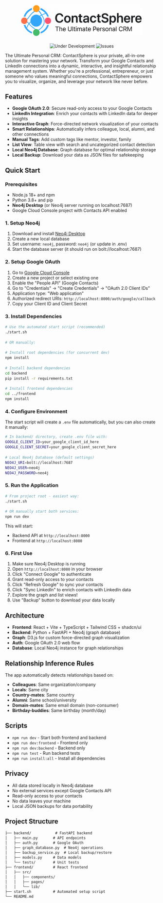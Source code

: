 <!-- Logo and Title -->
<div align="center">
  <img src="frontend/public/logo.png" alt="ContactSphere Logo" width="400" style="margin-bottom: 0.5em;" />
  
  <!-- <h1 style="margin-top: 0;">ContactSphere</h1> -->
  
  <p>
    <img src="https://img.shields.io/badge/status-under%20development-orange" alt="Under Development" />
    <img src="https://img.shields.io/github/issues/TimLukaHorstmann/ContactSphere" alt="Issues" />
    <!-- <img src="https://img.shields.io/github/license/TimLukaHorstmann/ContactSphere" alt="License" /> -->
  </p>
</div>

The Ultimate Personal CRM: ContactSphere is your private, all-in-one solution for mastering your network. Transform your Google Contacts and LinkedIn connections into a dynamic, interactive, and insightful relationship management system. Whether you're a professional, entrepreneur, or just someone who values meaningful connections, ContactSphere empowers you to visualize, organize, and leverage your network like never before.

## Features

- **Google OAuth 2.0**: Secure read-only access to your Google Contacts
- **LinkedIn Integration**: Enrich your contacts with LinkedIn data for deeper insights
- **Interactive Graph**: Force-directed network visualization of your contacts
- **Smart Relationships**: Automatically infers colleague, local, alumni, and other connections
- **Manual Tags**: Add custom tags like mentor, investor, family
- **List View**: Table view with search and uncategorized contact detection
- **Local Neo4j Database**: Graph database for optimal relationship storage
- **Local Backup**: Download your data as JSON files for safekeeping

## Quick Start

### Prerequisites
- Node.js 18+ and npm
- Python 3.8+ and pip
- **Neo4j Desktop** (or Neo4j server running on localhost:7687)
- Google Cloud Console project with Contacts API enabled

### 1. Setup Neo4j

1. Download and install [Neo4j Desktop](https://neo4j.com/download/)
2. Create a new local database
3. Set username: `neo4j`, password: `neo4j` (or update in .env)
4. Start the database server (it should run on bolt://localhost:7687)

### 2. Setup Google OAuth

1. Go to [Google Cloud Console](https://console.cloud.google.com/)
2. Create a new project or select existing one
3. Enable the "People API" (Google Contacts)
4. Go to "Credentials" → "Create Credentials" → "OAuth 2.0 Client IDs"
5. Application type: "Web application"
6. Authorized redirect URIs: `http://localhost:8000/auth/google/callback`
7. Copy your Client ID and Client Secret

### 3. Install Dependencies

```bash
# Use the automated start script (recommended)
./start.sh

# OR manually:

# Install root dependencies (for concurrent dev)
npm install

# Install backend dependencies
cd backend
pip install -r requirements.txt

# Install frontend dependencies  
cd ../frontend
npm install
```

### 4. Configure Environment

The start script will create a `.env` file automatically, but you can also create it manually:

```bash
# In backend/ directory, create .env file with:
GOOGLE_CLIENT_ID=your_google_client_id_here
GOOGLE_CLIENT_SECRET=your_google_client_secret_here

# Local Neo4j Database (default settings)
NEO4J_URI=bolt://localhost:7687
NEO4J_USER=neo4j
NEO4J_PASSWORD=neo4j
```

### 5. Run the Application

```bash
# From project root - easiest way:
./start.sh

# OR manually start both services:
npm run dev
```

This will start:
- Backend API at `http://localhost:8000`
- Frontend at `http://localhost:8080`

### 6. First Use

1. Make sure Neo4j Desktop is running
2. Open `http://localhost:8080` in your browser
3. Click "Connect Google" to authenticate
4. Grant read-only access to your contacts
5. Click "Refresh Google" to sync your contacts
6. Click "Sync LinkedIn" to enrich contacts with LinkedIn data
7. Explore the graph and list views!
8. Use "Backup" button to download your data locally

## Architecture

- **Frontend**: React + Vite + TypeScript + Tailwind CSS + shadcn/ui
- **Backend**: Python + FastAPI + Neo4j (graph database)
- **Graph**: D3.js for custom force-directed graph visualization
- **Auth**: Google OAuth 2.0 web flow
- **Database**: Local Neo4j instance for graph relationships

## Relationship Inference Rules

The app automatically detects relationships based on:

- **Colleagues**: Same organization/company
- **Locals**: Same city 
- **Country-mates**: Same country
- **Alumni**: Same school/university
- **Domain-mates**: Same email domain (non-consumer)
- **Birthday-buddies**: Same birthday (month/day)

## Scripts

- `npm run dev` - Start both frontend and backend
- `npm run dev:frontend` - Frontend only
- `npm run dev:backend` - Backend only  
- `npm run test` - Run backend tests
- `npm run install:all` - Install all dependencies

## Privacy

- All data stored locally in Neo4j database
- No external services except Google Contacts API
- Read-only access to your contacts
- No data leaves your machine
- Local JSON backups for data portability

## Project Structure

```
├── backend/           # FastAPI backend
│   ├── main.py       # API endpoints
│   ├── auth.py       # Google OAuth
│   ├── graph_database.py  # Neo4j operations
│   ├── backup_service.py  # Local backup/restore
│   ├── models.py     # Data models
│   └── tests/        # Unit tests
├── frontend/         # React frontend  
│   ├── src/
│   │   ├── components/
│   │   ├── pages/
│   │   └── lib/
├── start.sh          # Automated setup script
└── README.md
```
